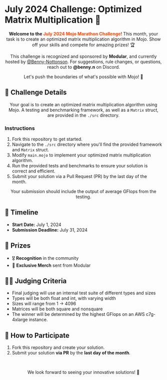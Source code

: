 # July 2024 Challenge: Optimized Matrix Multiplication 🧮

<p align="center">
  <strong>Welcome to the <span style="color: #ff4500;">July 2024 Mojo Marathon Challenge</span></strong>! This month, your task is to create an optimized matrix multiplication algorithm in Mojo. Show off your skills and compete for amazing prizes! 🏆
</p>

<p align="center">
  This challenge is recognized and sponsored by <strong>Modular</strong>, and currently hosted by <a href="https://github.com/Benny-Nottonson">@Benny-Nottonson</a>. For suggestions, rule changes, or questions, reach out to <strong>@benny.n</strong> on Discord.
</p>

<p align="center">
  Let's push the boundaries of what's possible with Mojo! 🤖
</p>

## 📜 Challenge Details

<p align="center">
  Your goal is to create an optimized matrix multiplication algorithm using Mojo. A testing and benchmarking framework, as well as a <code>Matrix</code> struct, are provided in the <code>./src</code> directory.
</p>

### Instructions

<ol>
  <li>Fork this repository to get started.</li>
  <li>Navigate to the <code>./src</code> directory where you'll find the provided framework and <code>Matrix</code> struct.</li>
  <li>Modify <code>main.mojo</code> to implement your optimized matrix multiplication algorithm.</li>
  <li>Run the provided tests and benchmarks to ensure your solution is correct and efficient.</li>
  <li>Submit your solution via a Pull Request (PR) by the last day of the month.</li>
</ol>

<p align="center">
  Your submission should include the output of average GFlops from the testing.
</p>

## 📅 Timeline

<ul>
  <li><strong>Start Date:</strong> July 1, 2024</li>
  <li><strong>Submission Deadline:</strong> July 31, 2024</li>
</ul>

## 🏅 Prizes

<ul>
  <li>🎖️ <strong>Recognition</strong> in the community</li>
  <li>🏅 <strong>Exclusive Merch</strong> sent from Modular</li>
</ul>

## 🧑‍⚖️ Judging Criteria

<ul>
  <li>Final judging will use an internal test suite of different types and sizes</li>
  <li>Types will be both float and int, with varying width</li>
  <li>Sizes will range from 1 -> 4096</li>
  <li>Matrices will be both square and nonsquare</li>
  <li>The winner will be determined by the highest GFlops on an AWS c7g-4xlarge instance.</li>
</ul>

## 📢 How to Participate

<ol>
  <li>Fork this repository and create your solution.</li>
  <li>Submit your solution <strong>via PR</strong> by the <strong>last day of the month</strong>.</li>
</ol>
<br />
<p align="center">
  We look forward to seeing your innovative solutions! 🚀
</p>
